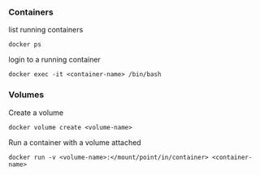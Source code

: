 ### Containers
list running containers
```
docker ps
```
login to a running container
```
docker exec -it <container-name> /bin/bash
```
### Volumes
Create a volume
```
docker volume create <volume-name>
```
Run a container with a volume attached
```
docker run -v <volume-name>:</mount/point/in/container> <container-name>
```
